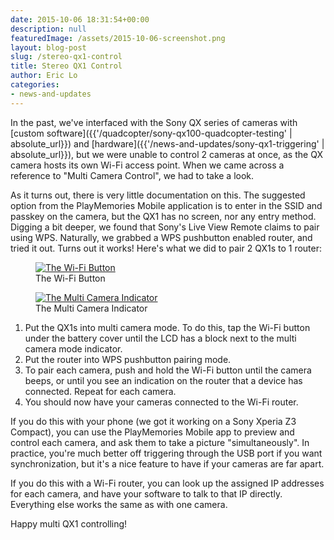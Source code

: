 ```yaml
---
date: 2015-10-06 18:31:54+00:00
description: null
featuredImage: /assets/2015-10-06-screenshot.png
layout: blog-post
slug: /stereo-qx1-control
title: Stereo QX1 Control
author: Eric Lo
categories:
- news-and-updates
---
```

In the past, we've interfaced with the Sony QX series of cameras with [custom software]({{'/quadcopter/sony-qx100-quadcopter-testing' | absolute_url}}) and [hardware]({{'/news-and-updates/sony-qx1-triggering' | absolute_url}}), but we were unable to control 2 cameras at once, as the QX camera hosts its own Wi-Fi access point. When we came across a reference to "Multi Camera Control", we had to take a look.

As it turns out, there is very little documentation on this. The suggested option from the PlayMemories Mobile application is to enter in the SSID and passkey on the camera, but the QX1 has no screen, nor any entry method. Digging a bit deeper, we found that Sony's Live View Remote claims to pair using WPS. Naturally, we grabbed a WPS pushbutton enabled router, and tried it out. Turns out it works! Here's what we did to pair 2 QX1s to 1 router:

<figure>
<a href="{{'/assets/2015-10-06-qx1-button.png' | absolute_url}}"><img src="{{'/assets/2015-10-06-qx1-button.png' | resize: '300x278'}}" alt="The Wi-Fi Button"></a>
<figcaption>The Wi-Fi Button</figcaption>
</figure><figure>
<a href="{{'/assets/2015-10-06-qx1-multi.png' | absolute_url}}"><img src="{{'/assets/2015-10-06-qx1-multi.png' | resize: '300x278'}}" alt="The Multi Camera Indicator"></a>
<figcaption>The Multi Camera Indicator</figcaption>
</figure>

1. Put the QX1s into multi camera mode. To do this, tap the Wi-Fi button under the battery cover until the LCD has a block next to the multi camera mode indicator.
2. Put the router into WPS pushbutton pairing mode.
3. To pair each camera, push and hold the Wi-Fi button until the camera beeps, or until you see an indication on the router that a device has connected. Repeat for each camera.
4. You should now have your cameras connected to the Wi-Fi router.

If you do this with your phone (we got it working on a Sony Xperia Z3 Compact), you can use the PlayMemories Mobile app to preview and control each camera, and ask them to take a picture "simultaneously". In practice, you're much better off triggering through the USB port if you want synchronization, but it's a nice feature to have if your cameras are far apart.

If you do this with a Wi-Fi router, you can look up the assigned IP addresses for each camera, and have your software to talk to that IP directly. Everything else works the same as with one camera.

Happy multi QX1 controlling!
